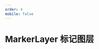 ```yaml
---
order: 4
mobile: false
---
```


# MarkerLayer 标记图层

<code src="./markerLayer/index" compact="true"></code>
